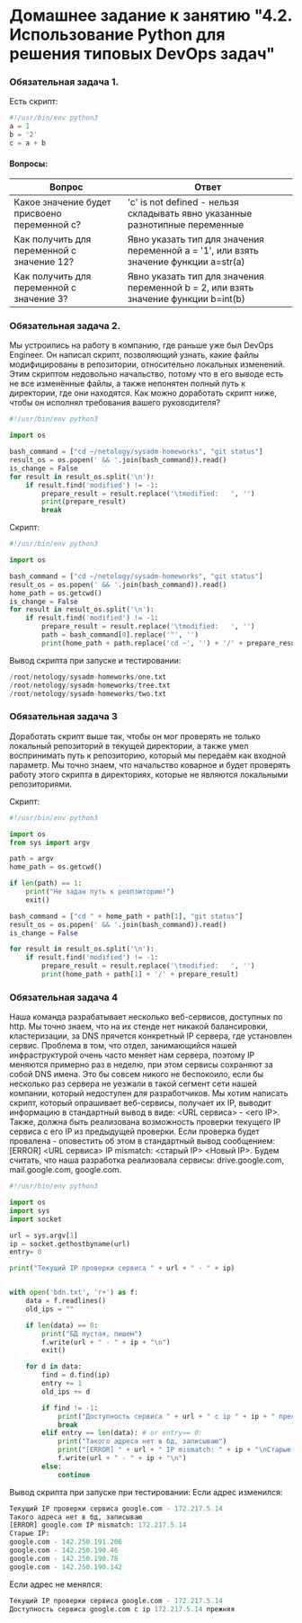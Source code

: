 # Домашнее задание к занятию "4.2. Использование Python для решения типовых DevOps задач"

### Обязательная задача 1.
Есть скрипт:
```python
#!/usr/bin/env python3
a = 1
b = '2'
c = a + b
```

#### Вопросы:
Вопрос | Ответ
--- |-------|
Какое значение будет присвоено переменной c? | 'c' is not defined - нельзя складывать явно указанные разнотипные переменные
Как получить для переменной c значение 12? | Явно указать тип для значения переменной a = '1', или взять значение функции a=str(a)
Как получить для переменной c значение 3? | Явно указать тип для значения переменной b = 2, или взять значение функции b=int(b)

### Обязательная задача 2.
Мы устроились на работу в компанию, где раньше уже был DevOps Engineer. Он написал скрипт, позволяющий узнать, какие файлы модифицированы в репозитории, относительно локальных изменений. Этим скриптом недовольно начальство, потому что в его выводе есть не все изменённые файлы, а также непонятен полный путь к директории, где они находятся. Как можно доработать скрипт ниже, чтобы он исполнял требования вашего руководителя?

```python
#!/usr/bin/env python3

import os

bash_command = ["cd ~/netology/sysadm-homeworks", "git status"]
result_os = os.popen(' && '.join(bash_command)).read()
is_change = False
for result in result_os.split('\n'):
    if result.find('modified') != -1:
        prepare_result = result.replace('\tmodified:   ', '')
        print(prepare_result)
        break
```

Скрипт:
```python
#!/usr/bin/env python3

import os

bash_command = ["cd ~/netology/sysadm-homeworks", "git status"]
result_os = os.popen(' && '.join(bash_command)).read()
home_path = os.getcwd()
is_change = False
for result in result_os.split('\n'):
    if result.find('modified') != -1:
        prepare_result = result.replace('\tmodified:   ', '')
        path = bash_command[0].replace('"', '')
        print(home_path + path.replace('cd ~', '') + '/' + prepare_result)
```

Вывод скрипта при запуске и тестировании:
```python
/root/netology/sysadm-homeworks/one.txt
/root/netology/sysadm-homeworks/tree.txt
/root/netology/sysadm-homeworks/two.txt
```

### Обязательная задача 3
Доработать скрипт выше так, чтобы он мог проверять не только локальный репозиторий в текущей директории, а также умел воспринимать путь к репозиторию, который мы передаём как входной параметр. Мы точно знаем, что начальство коварное и будет проверять работу этого скрипта в директориях, которые не являются локальными репозиториями.  

Скрипт:
```python
#!/usr/bin/env python3

import os
from sys import argv

path = argv
home_path = os.getcwd()

if len(path) == 1:
    print("Не задан путь к реопзиторию!")
    exit()

bash_command = ["cd " + home_path + path[1], "git status"]
result_os = os.popen(' && '.join(bash_command)).read()
is_change = False

for result in result_os.split('\n'):
    if result.find('modified') != -1:
        prepare_result = result.replace('\tmodified:   ', '')
        print(home_path + path[1] + '/' + prepare_result)
```

### Обязательная задача 4
Наша команда разрабатывает несколько веб-сервисов, доступных по http. Мы точно знаем, что на их стенде нет никакой балансировки, кластеризации, за DNS прячется конкретный IP сервера, где установлен сервис. Проблема в том, что отдел, занимающийся нашей инфраструктурой очень часто меняет нам сервера, поэтому IP меняются примерно раз в неделю, при этом сервисы сохраняют за собой DNS имена. Это бы совсем никого не беспокоило, если бы несколько раз сервера не уезжали в такой сегмент сети нашей компании, который недоступен для разработчиков. Мы хотим написать скрипт, который опрашивает веб-сервисы, получает их IP, выводит информацию в стандартный вывод в виде: <URL сервиса> - <его IP>. Также, должна быть реализована возможность проверки текущего IP сервиса c его IP из предыдущей проверки. Если проверка будет провалена - оповестить об этом в стандартный вывод сообщением: [ERROR] <URL сервиса> IP mismatch: <старый IP> <Новый IP>. Будем считать, что наша разработка реализовала сервисы: drive.google.com, mail.google.com, google.com.

```python
#!/usr/bin/env python3

import os
import sys
import socket

url = sys.argv[1]
ip = socket.gethostbyname(url)
entry= 0

print("Текущий IP проверки сервиса " + url + " - " + ip)


with open('bdn.txt', 'r+') as f:
    data = f.readlines()
    old_ips = ""

    if len(data) == 0:
        print("БД пустая, пишем")
        f.write(url + " - " + ip + "\n")
        exit()

    for d in data:
        find = d.find(ip)
        entry += 1
        old_ips += d

        if find != -1:
            print("Доступность сервиса " + url + " с ip " + ip + " прежняя")
            break
        elif entry == len(data): # or entry== 0:
            print("Такого адреса нет в бд, записываю")
            print("[ERROR] " + url + " IP mismatch: " + ip + "\nСтарые IP: \n" + old_ips)
            f.write(url + " - " + ip + "\n")
        else:
            continue

```

Вывод скрипта при запуске при тестировании:
Если адрес изменился:
```python
Текущий IP проверки сервиса google.com - 172.217.5.14
Такого адреса нет в бд, записываю
[ERROR] google.com IP mismatch: 172.217.5.14
Старые IP: 
google.com - 142.250.191.206
google.com - 142.250.190.46
google.com - 142.250.190.78
google.com - 142.250.190.142
```


Если адрес не менялся:
```python
Текущий IP проверки сервиса google.com - 172.217.5.14
Доступность сервиса google.com с ip 172.217.5.14 прежняя
```